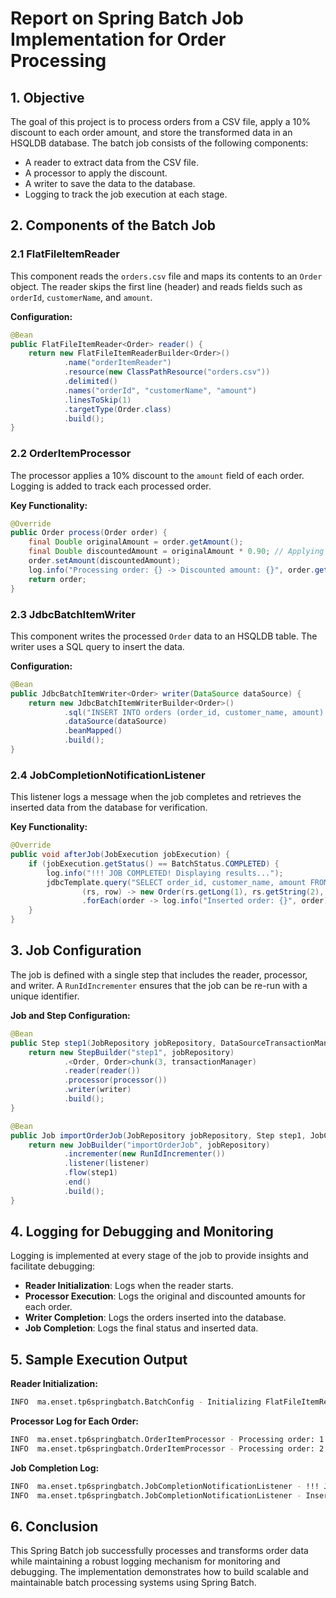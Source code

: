 # Report on Spring Batch Job Implementation for Order Processing

## 1. Objective
The goal of this project is to process orders from a CSV file, apply a 10% discount to each order amount, and store the transformed data in an HSQLDB database. The batch job consists of the following components:

- A reader to extract data from the CSV file.
- A processor to apply the discount.
- A writer to save the data to the database.
- Logging to track the job execution at each stage.

## 2. Components of the Batch Job

### 2.1 FlatFileItemReader
This component reads the `orders.csv` file and maps its contents to an `Order` object. The reader skips the first line (header) and reads fields such as `orderId`, `customerName`, and `amount`.

**Configuration:**
```java
@Bean
public FlatFileItemReader<Order> reader() {
    return new FlatFileItemReaderBuilder<Order>()
            .name("orderItemReader")
            .resource(new ClassPathResource("orders.csv"))
            .delimited()
            .names("orderId", "customerName", "amount")
            .linesToSkip(1)
            .targetType(Order.class)
            .build();
}
```

### 2.2 OrderItemProcessor
The processor applies a 10% discount to the `amount` field of each order. Logging is added to track each processed order.

**Key Functionality:**
```java
@Override
public Order process(Order order) {
    final Double originalAmount = order.getAmount();
    final Double discountedAmount = originalAmount * 0.90; // Applying a 10% discount
    order.setAmount(discountedAmount);
    log.info("Processing order: {} -> Discounted amount: {}", order.getOrderId(), discountedAmount);
    return order;
}
```

### 2.3 JdbcBatchItemWriter
This component writes the processed `Order` data to an HSQLDB table. The writer uses a SQL query to insert the data.

**Configuration:**
```java
@Bean
public JdbcBatchItemWriter<Order> writer(DataSource dataSource) {
    return new JdbcBatchItemWriterBuilder<Order>()
            .sql("INSERT INTO orders (order_id, customer_name, amount) VALUES (:orderId, :customerName, :amount)")
            .dataSource(dataSource)
            .beanMapped()
            .build();
}
```

### 2.4 JobCompletionNotificationListener
This listener logs a message when the job completes and retrieves the inserted data from the database for verification.

**Key Functionality:**
```java
@Override
public void afterJob(JobExecution jobExecution) {
    if (jobExecution.getStatus() == BatchStatus.COMPLETED) {
        log.info("!!! JOB COMPLETED! Displaying results...");
        jdbcTemplate.query("SELECT order_id, customer_name, amount FROM orders",
                (rs, row) -> new Order(rs.getLong(1), rs.getString(2), rs.getDouble(3)))
                .forEach(order -> log.info("Inserted order: {}", order));
    }
}
```

## 3. Job Configuration
The job is defined with a single step that includes the reader, processor, and writer. A `RunIdIncrementer` ensures that the job can be re-run with a unique identifier.

**Job and Step Configuration:**
```java
@Bean
public Step step1(JobRepository jobRepository, DataSourceTransactionManager transactionManager, JdbcBatchItemWriter<Order> writer) {
    return new StepBuilder("step1", jobRepository)
            .<Order, Order>chunk(3, transactionManager)
            .reader(reader())
            .processor(processor())
            .writer(writer)
            .build();
}

@Bean
public Job importOrderJob(JobRepository jobRepository, Step step1, JobCompletionNotificationListener listener) {
    return new JobBuilder("importOrderJob", jobRepository)
            .incrementer(new RunIdIncrementer())
            .listener(listener)
            .flow(step1)
            .end()
            .build();
}
```

## 4. Logging for Debugging and Monitoring
Logging is implemented at every stage of the job to provide insights and facilitate debugging:

- **Reader Initialization**: Logs when the reader starts.
- **Processor Execution**: Logs the original and discounted amounts for each order.
- **Writer Completion**: Logs the orders inserted into the database.
- **Job Completion**: Logs the final status and inserted data.

## 5. Sample Execution Output

**Reader Initialization:**
```bash
INFO  ma.enset.tp6springbatch.BatchConfig - Initializing FlatFileItemReader...
```

**Processor Log for Each Order:**
```bash
INFO  ma.enset.tp6springbatch.OrderItemProcessor - Processing order: 1 -> Discounted amount: 90.0
INFO  ma.enset.tp6springbatch.OrderItemProcessor - Processing order: 2 -> Discounted amount: 180.0
```

**Job Completion Log:**
```bash
INFO  ma.enset.tp6springbatch.JobCompletionNotificationListener - !!! JOB COMPLETED! Displaying results...
INFO  ma.enset.tp6springbatch.JobCompletionNotificationListener - Inserted order: Order{orderId=1, customerName='Kaoutar Tamouche', amount=90.0}
```

## 6. Conclusion
This Spring Batch job successfully processes and transforms order data while maintaining a robust logging mechanism for monitoring and debugging. The implementation demonstrates how to build scalable and maintainable batch processing systems using Spring Batch.
